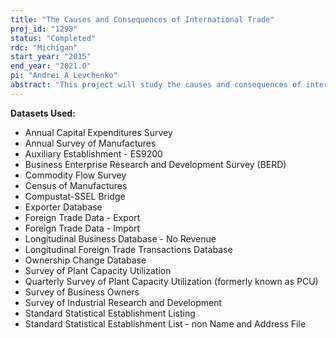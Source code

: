 ```yaml
---
title: "The Causes and Consequences of International Trade"
proj_id: "1298"
status: "Completed"
rdc: "Michigan"
start_year: "2015"
end_year: "2021.0"
pi: "Andrei A Levchenko"
abstract: "This project will study the causes and consequences of international trade. The researchers will examine how shocks pass between exporters and importers, the interaction between trade and innovation, and the determinants of the origin and destination of firms’ exports and imports. This project will also include data improvements to the Longitudinal Foreign Trade Transactions Database (LFTTD) and construction of sub-national indexes of U.S. imports. Firm-level export patterns to Canada, relative to patterns in the aggregate data at the industry level, will also be evaluated in the LFTTD. The project will also manually match patents to the Census Bureau’s Business Register for some of the most important firms in the U.S. economy. Finally, a link between directories of international corporate structure and Census Bureau data will allow the researchers to evaluate the reliability of the intra-firm trade indicators on the LFTTD."
---
```


**Datasets Used:**

  - Annual Capital Expenditures Survey 
  - Annual Survey of Manufactures 
  - Auxiliary Establishment - ES9200 
  - Business Enterprise Research and Development Survey (BERD) 
  - Commodity Flow Survey 
  - Census of Manufactures 
  - Compustat-SSEL Bridge 
  - Exporter Database 
  - Foreign Trade Data - Export 
  - Foreign Trade Data - Import 
  - Longitudinal Business Database - No Revenue 
  - Longitudinal Foreign Trade Transactions Database 
  - Ownership Change Database 
  - Survey of Plant Capacity Utilization 
  - Quarterly Survey of Plant Capacity Utilization (formerly known as PCU) 
  - Survey of Business Owners 
  - Survey of Industrial Research and Development 
  - Standard Statistical Establishment Listing 
  - Standard Statistical Establishment List - non Name and Address File 

